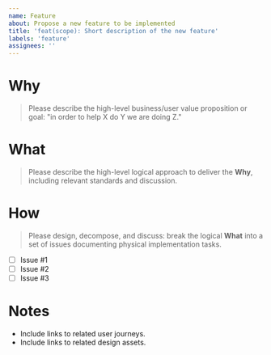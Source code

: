 ```yaml
---
name: Feature
about: Propose a new feature to be implemented
title: 'feat(scope): Short description of the new feature'
labels: 'feature'
assignees: ''
---
```


# Why

> Please describe the high-level business/user value proposition or goal: "in order to help X do Y we are doing Z."

# What

> Please describe the high-level logical approach to deliver the **Why**, including relevant standards and discussion.

# How

> Please design, decompose, and discuss: break the logical **What** into a set of issues documenting physical implementation tasks.

- [ ] Issue #1
- [ ] Issue #2
- [ ] Issue #3

# Notes

- Include links to related user journeys.
- Include links to related design assets.
